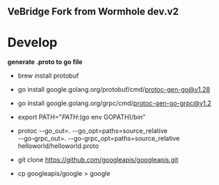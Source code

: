 
## VeBridge Fork from Wormhole dev.v2 ## 

# Develop
**generate .proto to go file**

- brew install protobuf

- go install google.golang.org/protobuf/cmd/protoc-gen-go@v1.28

- go install google.golang.org/grpc/cmd/protoc-gen-go-grpc@v1.2

- export PATH="$PATH:$(go env GOPATH)/bin"

- protoc --go_out=. --go_opt=paths=source_relative \
    --go-grpc_out=. --go-grpc_opt=paths=source_relative \
    helloworld/helloworld.proto


- git clone https://github.com/googleapis/googleapis.git       

- cp googleapis/google > google